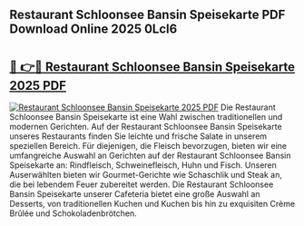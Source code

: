 ## Restaurant Schloonsee Bansin Speisekarte PDF Download Online 2025 0Lcl6

# <h2><a href="http://gcdksow.nevu.top/?p=Restaurant+Schloonsee+Bansin+Speisekarte">🔗 👉🔴 Restaurant Schloonsee Bansin Speisekarte 2025 PDF</a></h2>

[![Restaurant Schloonsee Bansin Speisekarte 2025 PDF](https://i.imgur.com/dBaPXMq.png)](http://gcdksow.nevu.top/?p=Restaurant+Schloonsee+Bansin+Speisekarte)
Die Restaurant Schloonsee Bansin Speisekarte ist eine Wahl zwischen traditionellen und modernen Gerichten. Auf der Restaurant Schloonsee Bansin Speisekarte unseres Restaurants finden Sie leichte und frische Salate in unserem speziellen Bereich. Für diejenigen, die Fleisch bevorzugen, bieten wir eine umfangreiche Auswahl an Gerichten auf der Restaurant Schloonsee Bansin Speisekarte an: Rindfleisch, Schweinefleisch, Huhn und Fisch. Unseren Auserwählten bieten wir Gourmet-Gerichte wie Schaschlik und Steak an, die bei lebendem Feuer zubereitet werden. Die Restaurant Schloonsee Bansin Speisekarte unserer Cafeteria bietet eine große Auswahl an Desserts, von traditionellen Kuchen und Kuchen bis hin zu exquisiten Crème Brûlée und Schokoladenbrötchen.
